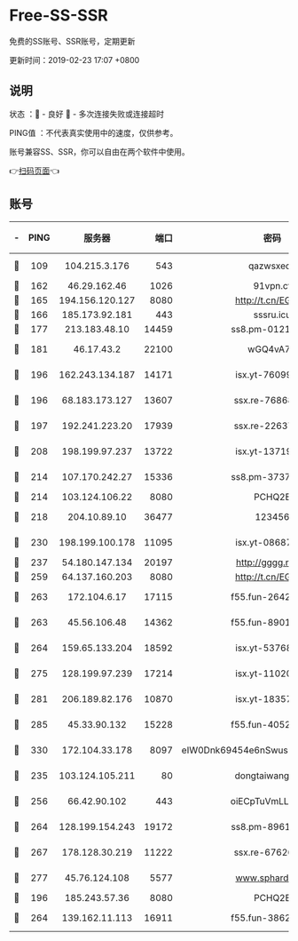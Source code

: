 # Free-SS-SSR

免费的SS账号、SSR账号，定期更新

更新时间：2019-02-23 17:07 +0800

## 说明

状态     ：🙂 - 良好 🙁 - 多次连接失败或连接超时

PING值   ：不代表真实使用中的速度，仅供参考。

账号兼容SS、SSR，你可以自由在两个软件中使用。

👉[扫码页面](https://liesauer.github.io/free-ss-ssr.github.io/)👈

## 账号

|-|PING|服务器|端口|密码|加密方式|区域|
|:----:|:----:|:-----:|-----:|:----:|:----:|:----:|
|🙂|109|104.215.3.176|543|qazwsxedc|aes-256-gcm|JP|
|🙂|162|46.29.162.46|1026|91vpn.cf|rc4-md5|RU|
|🙂|165|194.156.120.127|8080|http://t.cn/EGJIyrl|rc4-md5|RU|
|🙂|166|185.173.92.181|443|sssru.icu|rc4-md5|RU|
|🙂|177|213.183.48.10|14459|ss8.pm-01218790|rc4-md5|RU|
|🙂|181|46.17.43.2|22100|wGQ4vA7D|aes-256-gcm|RU|
|🙂|196|162.243.134.187|14171|isx.yt-76099235|aes-256-cfb|US|
|🙂|196|68.183.173.127|13607|ssx.re-76868937|aes-256-cfb|US|
|🙂|197|192.241.223.20|17939|ssx.re-22637861|aes-256-cfb|US|
|🙂|208|198.199.97.237|13722|isx.yt-13719964|aes-256-cfb|US|
|🙂|214|107.170.242.27|15336|ss8.pm-37378232|aes-256-cfb|US|
|🙂|214|103.124.106.22|8080|PCHQ2E|rc4-md5|US|
|🙂|218|204.10.89.10|36477|123456|aes-256-cfb|US|
|🙂|230|198.199.100.178|11095|isx.yt-08687523|aes-256-cfb|US|
|🙂|237|54.180.147.134|20197|http://gggg.rocks|chacha20|KR|
|🙂|259|64.137.160.203|8080|http://t.cn/EGJIyrl|rc4-md5|CA|
|🙂|263|172.104.6.17|17115|f55.fun-26427842|aes-256-cfb|US|
|🙂|263|45.56.106.48|14362|f55.fun-89010731|aes-256-cfb|US|
|🙂|264|159.65.133.204|18592|isx.yt-53768973|aes-256-cfb|SG|
|🙂|275|128.199.97.239|17214|isx.yt-11020903|aes-256-cfb|SG|
|🙂|281|206.189.82.176|10870|isx.yt-18357670|aes-256-cfb|SG|
|🙂|285|45.33.90.132|15228|f55.fun-40522373|aes-256-cfb|US|
|🙂|330|172.104.33.178|8097|eIW0Dnk69454e6nSwuspv9DmS201tQ0D|aes-256-cfb|SG|
|🙂|235|103.124.105.211|80|dongtaiwang.com|aes-256-cfb|US|
|🙂|256|66.42.90.102|443|oiECpTuVmLLxk4Ts|aes-256-cfb|US|
|🙂|264|128.199.154.243|19172|ss8.pm-89617917|aes-256-cfb|SG|
|🙂|267|178.128.30.219|11222|ssx.re-67626834|aes-256-cfb|SG|
|🙂|277|45.76.124.108|5577|www.sphard.com|aes-256-cfb|AU|
|🙁|196|185.243.57.36|8080|PCHQ2E|rc4-md5|US|
|🙁|264|139.162.11.113|16911|f55.fun-38620708|aes-256-cfb|SG|

